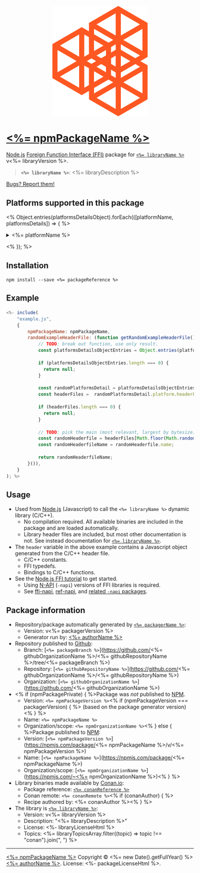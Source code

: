 <p align="center">
  <a href="https://github.com/node-ffi-packager"><img src="https://raw.githubusercontent.com/node-ffi-packager/resources/master/logotype/node-ffi-libraries.svg?sanitize=true" alt="node-ffi-libraries logotype, impossible cubes in orange" width="256" border="0" /></a>
</p>

# [<%= npmPackageName %>](<%= packageHomepage %>)

[Node.js](https://nodejs.org/en/) [Foreign Function Interface (FFI)](https://en.wikipedia.org/wiki/Foreign_function_interface) package for [`<%= libraryName %>`](<%= libraryHomepage %>) v<%= libraryVersion %>.

> **`<%= libraryName %>`**: <%= libraryDescription %>

[Bugs? Report them!](<%= packagerHomepage %>)

## Platforms supported in this package

<% Object.entries(platformsDetailsObject).forEach(([platformName, platformsDetails]) => { %>

<details>

<summary><%= platformName %></summary>

Conan package id `<%= platformsDetails.conan.packageId %>`.

### Library dependencies

<% if (Object.entries(platformsDetails.platform.libraryDependencies).length === 0) { %>
No library dependencies.
<% } %>

<% Object.entries(platformsDetails.platform.libraryDependencies).forEach(([libraryDependencyName, libraryDependencyVersion]) => { %>

- [`<%= libraryDependencyName %>` v<%= libraryDependencyVersion %>](https://github.com/<%= githubOrganizationName %>/node-ffi-library-<%= libraryDependencyName %>-v<%= libraryDependencyVersion %>) ([package branch `^v<%= packageBranch %>`](https://github.com/<%= githubOrganizationName %>/node-ffi-library-<%= libraryDependencyName %>-v<%= libraryDependencyVersion %>/branches/all?query=v<%= packageBranch.split(".")[0] %>))
  <% }); %>

### Header files

<% if (platformsDetails.platform.headerFiles.length === 0) { %>
No header files.
<% } %>

<% platformsDetails.platform.headerFiles.forEach((headerFile) => { %>

- [`<%= headerFile.name %>`](./platforms/<%= platformName %>/<%= headerFile.name.replace(/^\.\//, "") %>) ([`.js`](./platforms/<%= platformName %>/<%= headerFile.path.replace(/^\.\//, "") %>))
  <% }); %>

### Library files

<% if (Object.entries(platformsDetails.platform.libraryFiles).length === 0) { %>
No library files.
<% } %>

<% platformsDetails.platform.libraryFiles.forEach((libraryFile) => { %>

- [`<%= libraryFile %>`](./platforms/<%= platformName %>/<%= libraryFile.replace(/^\.\//, "") %>)
  <% }); %>

</details>

<% }); %>

## Installation

```shell
npm install --save <%= packageReference %>
```

## Example

```javascript
<%- include(
    "example.js",
    {
        npmPackageName: npmPackageName,
        randomExampleHeaderFile: (function getRandomExampleHeaderFile() {
            // TODO: break out function, use only result.
            const platformsDetailsObjectEntries = Object.entries(platformsDetailsObject);

            if (platformsDetailsObjectEntries.length === 0) {
              return null;
            }

            const randomPlatformsDetail = platformsDetailsObjectEntries[Math.floor(Math.random() * platformsDetailsObjectEntries.length)][1];
            const headerFiles =  randomPlatformsDetail.platform.headerFiles;

            if (headerFiles.length === 0) {
              return null;
            }

            // TODO: pick the main (most relevant, largest by bytesize) header file, since many are seemingly empty.
            const randomHeaderfile = headerFiles[Math.floor(Math.random() * headerFiles.length)];
            const randomHeaderfileName = randomHeaderfile.name;

            return randomHeaderfileName;
        }()),
    }
); %>
```

## Usage

- Used from [Node.js](https://nodejs.org/) (Javascript) to call the `<%= libraryName %>` dynamic library (C/C++).
  - No compilation required. All available binaries are included in the package and are loaded automatically.
  - Library header files are included, but most other documentation is not. See instead documentation for [`<%= libraryName %>`](<%= libraryHomepage %>).
- The `header` variable in the above example contains a Javascript object generated from the C/C++ header file.
  - C/C++ constants.
  - FFI typedefs.
  - Bindings to C/C++ functions.
- See the [Node.js FFI tutorial](https://github.com/node-ffi/node-ffi/wiki/Node-FFI-Tutorial) to get started.
  - Using [N-API](https://nodejs.org/dist/latest/docs/api/n-api.html) (`-napi`) versions of FFI libraries is required.
  - See [ffi-napi](https://github.com/node-ffi-napi/node-ffi-napi), [ref-napi](https://github.com/node-ffi-napi/ref-napi), and [related `-napi` packages](https://github.com/node-ffi-napi).

## Package information

- Repository/package automatically generated by [`<%= packagerName %>`](<%= packagerHomepage %>):
  - Version: v<%= packagerVersion %>
  - Generator run by: [<%= authorName %>](<%= authorHomepage %>)
- Repository published to [Github](https://github.com/):
  - Branch: [`<%= packageBranch %>`](https://github.com/<%= githubOrganizationName %>/<%= githubRepositoryName %>/tree/<%= packageBranch %>)
  - Repository: [`<%= githubRepositoryName %>`](https://github.com/<%= githubOrganizationName %>/<%= githubRepositoryName %>)
  - Organization: [`<%= githubOrganizationName %>`](https://github.com/<%= githubOrganizationName %>)
- <% if (npmPackagePrivate) { %>Package was _not_ published to [NPM](https://npmjs.com/).
  - Version: `<%= npmPackageVersion %>`<% if (npmPackageVersion === packagerVersion) { %> (based on the package generator version)<% } %>
  - Name: `<%= npmPackageName %>`
  - Organization/scope: `<%= npmOrganizationName %>`<% } else { %>Package published to [NPM](https://npmjs.com/):
  - Version: [`<%= npmPackageVersion %>`](https://npmjs.com/package/<%= npmPackageName %>/v/<%= npmPackageVersion %>)
  - Name: [`<%= npmPackageName %>`](https://npmjs.com/package/<%= npmPackageName %>)
  - Organization/scope: [`<%= npmOrganizationName %>`](https://npmjs.com/~<%= npmOrganizationName %>)<% } %>
- Library binaries made available by [Conan.io](https://conan.io/):
  - Package reference: [`<%= conanReference %>`](<%= conanUrl %>)
  - Conan remote: `<%= conanRemote %>`<% if (conanAuthor) { %>
  - Recipe authored by: <%= conanAuthor %><% } %>
- The library is [`<%= libraryName %>`](<%= libraryHomepage %>):
  - Version: v<%= libraryVersion %>
  - Description: "<%= libraryDescription %>"
  - License: <%- libraryLicenseHtml %>
  - Topics: <%= libraryTopicsArray.filter((topic) => topic !== "conan").join(", ") %>

---

[<%= npmPackageName %>](<%= packageHomepage %>) Copyright &copy; <%= new Date().getFullYear() %> [<%= authorName %>](<%= authorHomepage %>). License: <%- packageLicenseHtml %>.
